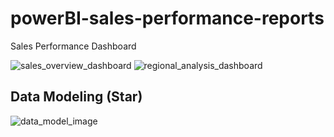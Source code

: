 # powerBI-sales-performance-reports
Sales Performance Dashboard

![sales_overview_dashboard](https://github.com/Mehedi925/powerBI-sales-performance-reports/assets/49998235/8ab92708-c415-444e-a802-d8790602b036)
![regional_analysis_dashboard](https://github.com/Mehedi925/powerBI-sales-performance-reports/assets/49998235/1f59cbfd-d3c7-40c8-86e5-1706a1c5e283)

## Data Modeling (Star)
![data_model_image](https://github.com/Mehedi925/powerBI-sales-performance-reports/assets/49998235/b1b3d5d3-45b9-4a1b-82d8-0a978443eef0)
